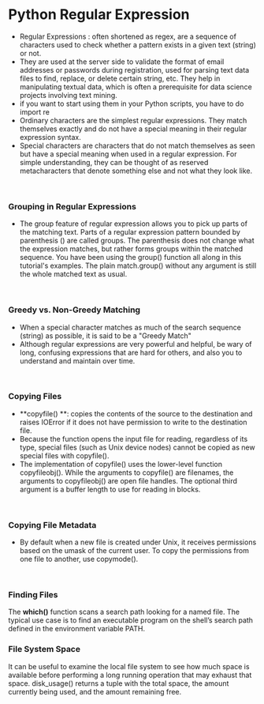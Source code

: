 # Python Regular Expression

* Regular Expressions : often shortened as regex, are a sequence of characters used to check whether a pattern exists in a given text (string) or not.
* They are used at the server side to validate the format of email addresses or passwords during registration, used for parsing text data files to find, replace, or delete certain string, etc. They help in manipulating textual data, which is often a prerequisite for data science projects involving text mining.
* if you want to start using them in your Python scripts, you have to do import re
* Ordinary characters are the simplest regular expressions. They match themselves exactly and do not have a special meaning in their regular expression syntax.
* Special characters are characters that do not match themselves as seen but have a special meaning when used in a regular expression. For simple understanding, they can be thought of as reserved metacharacters that denote something else and not what they look like.

<br> 

### Grouping in Regular Expressions
* The group feature of regular expression allows you to pick up parts of the matching text. Parts of a regular expression pattern bounded by parenthesis () are called groups. The parenthesis does not change what the expression matches, but rather forms groups within the matched sequence. You have been using the group() function all along in this tutorial's examples. The plain match.group() without any argument is still the whole matched text as usual.
<br>

### Greedy vs. Non-Greedy Matching

* When a special character matches as much of the search sequence (string) as possible, it is said to be a "Greedy Match"
* Although regular expressions are very powerful and helpful, be wary of long, confusing expressions that are hard for others, and also you to understand and maintain over time.
<br>

### Copying Files
* **copyfile() **: copies the contents of the source to the destination and raises IOError if it does not have permission to write to the destination file.
* Because the function opens the input file for reading, regardless of its type, special files (such as Unix device nodes) cannot be copied as new special files with copyfile().
* The implementation of copyfile() uses the lower-level function copyfileobj(). While the arguments to copyfile() are filenames, the arguments to copyfileobj() are open file handles. The optional third argument is a buffer length to use for reading in blocks.
<br>

### Copying File Metadata
* By default when a new file is created under Unix, it receives permissions based on the umask of the current user. To copy the permissions from one file to another, use copymode().
<br>

### Finding Files
The **which()** function scans a search path looking for a named file. The typical use case is to find an executable program on the shell’s search path defined in the environment variable PATH.
<br>

### File System Space
It can be useful to examine the local file system to see how much space is available before performing a long running operation that may exhaust that space. disk_usage() returns a tuple with the total space, the amount currently being used, and the amount remaining free.